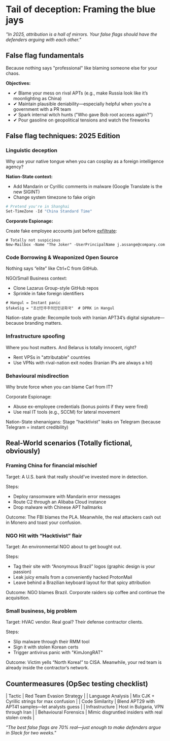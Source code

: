# Tail of deception: Framing the blue jays

*"In 2025, attribution is a hall of mirrors. Your false flags should have the defenders arguing with each other."*

## False flag fundamentals 

Because nothing says "professional" like blaming someone else for your chaos.

**Objectives:**

- ✔ Blame your mess on rival APTs (e.g., make Russia look like it’s moonlighting as China)
- ✔ Maintain plausible deniability—especially helpful when you’re a government with a PR team
- ✔ Spark internal witch hunts ("Who gave Bob root access again?")
- ✔ Pour gasoline on geopolitical tensions and watch the fireworks

## False flag techniques: 2025 Edition

### Linguistic deception

Why use your native tongue when you can cosplay as a foreign intelligence agency?

**Nation-State context:**

- Add Mandarin or Cyrillic comments in malware (Google Translate is the new SIGINT)
- Change system timezone to fake origin

```powershell
# Pretend you're in Shanghai
Set-TimeZone -Id "China Standard Time"
```

**Corporate Espionage:**

Create fake employee accounts just before [exfiltrate](exfiltration.md):

```
# Totally not suspicious
New-Mailbox -Name "The Joker" -UserPrincipalName j.assange@company.com
```

### Code Borrowing & Weaponized Open Source

Nothing says “elite” like Ctrl+C from GitHub.

NGO/Small Business context:

* Clone Lazarus Group-style GitHub repos
* Sprinkle in fake foreign identifiers

```
# Hangul = Instant panic
$fakeSig = "조선민주주의인민공화국"  # DPRK in Hangul
```

Nation-state grade: Recompile tools with Iranian APT34’s digital signature—because branding matters.

### Infrastructure spoofing

Where you host matters. And Belarus is totally innocent, right?

* Rent VPSs in "attributable" countries
* Use VPNs with rival-nation exit nodes (Iranian IPs are always a hit)

### Behavioural misdirection

Why brute force when you can blame Carl from IT?

Corporate Espionage:

* Abuse ex-employee credentials (bonus points if they were fired)
* Use real IT tools (e.g., SCCM) for lateral movement

Nation-State shenanigans: Stage "hacktivist" leaks on Telegram (because Telegram = instant credibility)

## Real-World scenarios (Totally fictional, obviously)

### Framing China for financial mischief

Target: A U.S. bank that really should’ve invested more in detection.

Steps:

* Deploy ransomware with Mandarin error messages
* Route C2 through an Alibaba Cloud instance
* Drop malware with Chinese APT hallmarks

Outcome: The FBI blames the PLA. Meanwhile, the real attackers cash out in Monero and toast your confusion.

### NGO Hit with “Hacktivist” flair

Target: An environmental NGO about to get bought out.

Steps:

* Tag their site with “Anonymous Brazil” logos (graphic design is your passion)
* Leak juicy emails from a conveniently hacked ProtonMail
* Leave behind a Brazilian keyboard layout for that spicy attribution

Outcome: NGO blames Brazil. Corporate raiders sip coffee and continue the acquisition.

### Small business, big problem

Target: HVAC vendor. Real goal? Their defense contractor clients.

Steps:

* Slip malware through their RMM tool
* Sign it with stolen Korean certs
* Trigger antivirus panic with "KimJongRAT"

Outcome: Victim yells “North Korea!” to CISA. Meanwhile, your red team is already inside the contractor’s network.

## Countermeasures (OpSec testing checklist)

| Tactic	| Red Team Evasion Strategy |
| Language Analysis	| Mix CJK + Cyrillic strings for max confusion |
| Code Similarity	| Blend APT29 with APT41 samples—let analysts guess |
| Infrastructure	| Host in Bulgaria, VPN through Iran |
| Behavioural Forensics	| Mimic disgruntled insiders with real stolen creds |

*"The best false flags are 70% real—just enough to make defenders argue in Slack for two weeks."*

